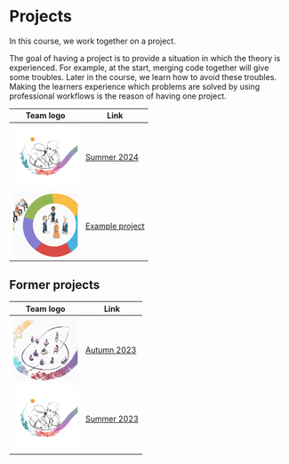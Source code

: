 # Projects

In this course, we work together on a project.

The goal of having a project is to provide a situation in which the theory is 
experienced. For example, at the start, merging code together will give
some troubles. Later in the course, we learn how to avoid these troubles.
Making the learners experience which problems are solved by 
using professional workflows is the reason of having one project.

Team logo                                                                   |Link
----------------------------------------------------------------------------|---------------------------------------------------------------------------------------------------
![](./img/programming_formalisms_student_team_summer_2023_logo_116x116.png)|[Summer 2024](https://github.com/programming-formalisms/programming_formalisms_project_summer_2024)
![](./img/programming_formalisms_teacher_team_logo_116x116.png)            |[Example project](https://github.com/programming-formalisms/programming_formalisms_example_project)

## Former projects

Team logo                                                                   |Link
----------------------------------------------------------------------------|---------------------------------------------------------------------------------------------------
![](./img/programming_formalisms_student_team_autumn_2023_logo_116x116.png)|[Autumn 2023](https://github.com/programming-formalisms/programming_formalisms_project_autumn_2023)
![](./img/programming_formalisms_student_team_summer_2023_logo_116x116.png)|[Summer 2023](https://github.com/programming-formalisms/programming_formalisms_project_summer_2023)
